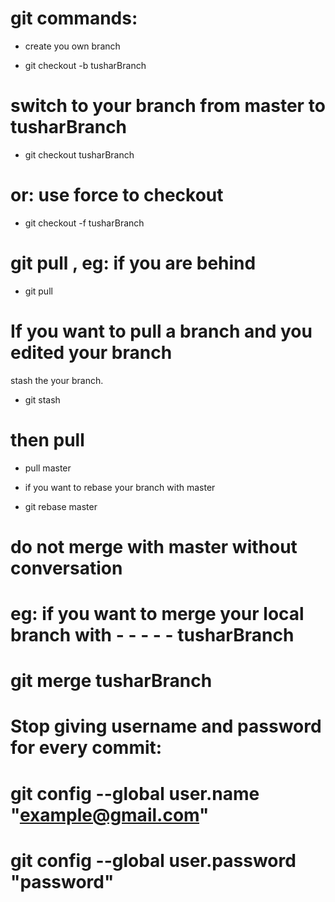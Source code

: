 # git commands:
- create you own branch

- git checkout -b tusharBranch
# switch to your branch from master to tusharBranch

- git checkout tusharBranch

# or: use force to checkout 
- git checkout -f tusharBranch

# git pull , eg: if you are behind

- git pull
# If you want to pull a branch and you edited your branch

stash the your branch.

- git stash
# then pull

- pull master
- if you want to rebase your branch with master

- git rebase master
# do not merge with master without conversation

# eg: if you want to merge your local branch with - - - - - tusharBranch
# git merge tusharBranch
# Stop giving username and password for every commit:
# git config --global user.name "example@gmail.com"
# git config --global user.password "password"
